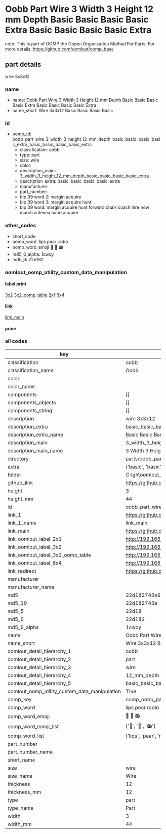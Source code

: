 # Oobb Part Wire 3 Width 3 Height 12 mm Depth Basic Basic Basic Basic Extra Basic Basic Basic Basic Extra  

note: This is part of OOMP the Oopen Organization Method For Parts. For more details: https://github.com/oomlout/oomp_base

##  part details
  



wire 3x3x12



### name
* name: Oobb Part Wire 3 Width 3 Height 12 mm Depth Basic Basic Basic Basic Extra Basic Basic Basic Basic Extra
* name_short: Wire 3x3x12 Basic Basic Basic Basic
### id
* oomp_id: oobb_part_wire_3_width_3_height_12_mm_depth_basic_basic_basic_basic_extra_basic_basic_basic_basic_extra
  * classification: oobb
  * type: part
  * size: wire
  * color: 
  * description_main: 3_width_3_height_12_mm_depth_basic_basic_basic_basic_extra
  * description_extra: basic_basic_basic_basic_extra
  * manufacturer: 
  * part_number: 
  * bip 39 word 2: margin acquire
  * bip 39 word 3: margin acquire hunt
  * bip 39 word: margin acquire hunt forward chalk coach hire now march antenna hand acquire

### other_codes
* short_code: 
* oomp_word: lips pear radio
* oomp_word_emoji :lips: :pear: :radio:
* md5_6_alpha: 1cwoy
* md5_6: 22d182






### oomlout_oomp_utility_custom_data_manipulation
#### label print
[3x2](http://192.168.1.245:1112/?label=oomp%201cwoy)
[3x2_oomp_table](http://192.168.1.108:1112/?label=oomp%201cwoy)
[2x1](http://192.168.1.242:1112/?label=oomp%201cwoy)
[6x4](http://192.168.1.55:1112/?label=oomp%201cwoy)    

#### link

[link_main](https://github.com/oomlout/oomlout_oobb_version_4_generated_parts/tree/main/navigation_oomp/oobb/part/wire/3_width_3_height_12_mm_depth_basic_basic_basic_basic_extra/basic_basic_basic_basic_extra/part)                              

#### price







### all codes 
| key | value |  
| --- | --- |  
| classification | oobb |  
| classification_name | Oobb |  
| color |  |  
| color_name |  |  
| components | [] |  
| components_objects | [] |  
| components_string | [] |  
| description | wire 3x3x12 |  
| description_extra | basic_basic_basic_basic_extra |  
| description_extra_name | Basic Basic Basic Basic Extra |  
| description_main | 3_width_3_height_12_mm_depth_basic_basic_basic_basic_extra |  
| description_main_name | 3 Width 3 Height 12 mm Depth Basic Basic Basic Basic Extra |  
| directory | parts/oobb_part_wire_3_width_3_height_12_mm_depth_basic_basic_basic_basic_extra_basic_basic_basic_basic_extra |  
| extra | ['basic', 'basic', 'basic', 'basic'] |  
| folder | C:\gh\oomlout_oobb_version_4_generated_parts\parts\oobb_part_wire_3_width_3_height_12_mm_depth_basic_basic_basic_basic_extra_basic_basic_basic_basic_extra |  
| github_link | https://github.com/oomlout/oomlout_oomp_part_src/tree/main/parts/oobb_part_wire_3_width_3_height_12_mm_depth_basic_basic_basic_basic_extra_basic_basic_basic_basic_extra |  
| height | 3 |  
| height_mm | 44 |  
| id | oobb_part_wire_3_width_3_height_12_mm_depth_basic_basic_basic_basic_extra_basic_basic_basic_basic_extra |  
| link_1 | https://github.com/oomlout/oomlout_oobb_version_4_generated_parts/tree/main/navigation_oomp/oobb/part/wire/3_width_3_height_12_mm_depth_basic_basic_basic_basic_extra/basic_basic_basic_basic_extra/part |  
| link_1_name | link_main |  
| link_main | https://github.com/oomlout/oomlout_oobb_version_4_generated_parts/tree/main/navigation_oomp/oobb/part/wire/3_width_3_height_12_mm_depth_basic_basic_basic_basic_extra/basic_basic_basic_basic_extra/part |  
| link_oomlout_label_2x1 | http://192.168.1.242:1112/?label=oomp%201cwoy |  
| link_oomlout_label_3x2 | http://192.168.1.245:1112/?label=oomp%201cwoy |  
| link_oomlout_label_3x2_oomp_table | http://192.168.1.108:1112/?label=oomp%201cwoy |  
| link_oomlout_label_6x4 | http://192.168.1.55:1112/?label=oomp%201cwoy |  
| link_redirect | https://github.com/oomlout/oomlout_oobb_version_4_generated_parts/tree/main/parts/oobb_wire_03_03_12_ex_basic_basic_basic_basic |  
| manufacturer |  |  
| manufacturer_name |  |  
| md5 | 22d182743e972d80b292f5bcdec08c3f |  
| md5_10 | 22d182743e |  
| md5_5 | 22d18 |  
| md5_6 | 22d182 |  
| md5_6_alpha | 1cwoy |  
| name | Oobb Part Wire 3 Width 3 Height 12 mm Depth Basic Basic Basic Basic Extra Basic Basic Basic Basic Extra |  
| name_short | Wire 3x3x12 Basic Basic Basic Basic |  
| oomlout_detail_hierarchy_1 | oobb |  
| oomlout_detail_hierarchy_2 | part |  
| oomlout_detail_hierarchy_3 | wire |  
| oomlout_detail_hierarchy_4 | 12_mm_depth |  
| oomlout_detail_hierarchy_5 | basic_basic_basic_basic_extra |  
| oomlout_oomp_utility_custom_data_manipulation | True |  
| oomp_key | oomp_oobb_part_wire_3_width_3_height_12_mm_depth_basic_basic_basic_basic_extra_basic_basic_basic_basic_extra |  
| oomp_word | lips pear radio |  
| oomp_word_emoji | :lips: :pear: :radio: |  
| oomp_word_emoji_list | [':lips:', ':pear:', ':radio:'] |  
| oomp_word_list | ['lips', 'pear', 'radio'] |  
| part_number |  |  
| part_number_name |  |  
| short_name |  |  
| size | wire |  
| size_name | Wire |  
| thickness | 12 |  
| thickness_mm | 12 |  
| type | part |  
| type_name | Part |  
| width | 3 |  
| width_mm | 44 |  
